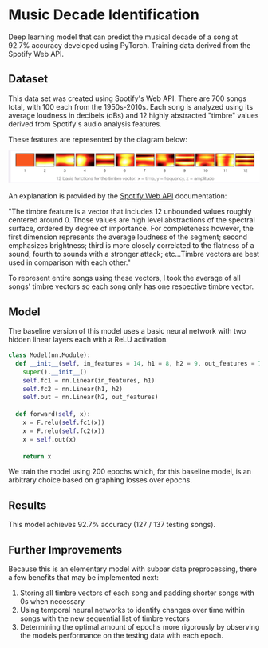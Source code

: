 # Music Decade Identification
Deep learning model that can predict the musical decade of a song at 92.7% accuracy developed using PyTorch. Training data derived from the Spotify Web API.

## Dataset

This data set was created using Spotify's Web API. There are 700 songs total, with 100 each from the 1950s-2010s. Each song is analyzed using its average loudness in decibels (dBs) and 12 highly abstracted "timbre" values derived from Spotify's audio analysis features. 

These features are represented by the diagram below:

![](https://github.com/shanemsaito/musicyearidentification/blob/main/98b920868ca0ed105f739fa53c99adbd-2.png)

An explanation is provided by the [Spotify Web API](https://developer.spotify.com/documentation/web-api/reference/get-audio-analysis) documentation:

"The timbre feature is a vector that includes 12 unbounded values roughly centered around 0. Those values are high level abstractions of the spectral surface, ordered by degree of importance. For completeness however, the first dimension represents the average loudness of the segment; second emphasizes brightness; third is more closely correlated to the flatness of a sound; fourth to sounds with a stronger attack; etc...Timbre vectors are best used in comparison with each other."

To represent entire songs using these vectors, I took the average of all songs' timbre vectors so each song only has one respective timbre vector.

## Model

The baseline version of this model uses a basic neural network with two hidden linear layers each with a ReLU activation.

```python
class Model(nn.Module):
  def __init__(self, in_features = 14, h1 = 8, h2 = 9, out_features = 7):
    super().__init__()
    self.fc1 = nn.Linear(in_features, h1)
    self.fc2 = nn.Linear(h1, h2)
    self.out = nn.Linear(h2, out_features)

  def forward(self, x):
    x = F.relu(self.fc1(x))
    x = F.relu(self.fc2(x))
    x = self.out(x)

    return x
```

We train the model using 200 epochs which, for this baseline model, is an arbitrary choice based on graphing losses over epochs.

## Results

This model achieves 92.7% accuracy (127 / 137 testing songs). 

## Further Improvements

Because this is an elementary model with subpar data preprocessing, there a few benefits that may be implemented next:

1. Storing all timbre vectors of each song and padding shorter songs with 0s when necessary
2. Using temporal neural networks to identify changes over time within songs with the new sequential list of timbre vectors
3. Determining the optimal amount of epochs more rigorously by observing the models performance on the testing data with each epoch.


